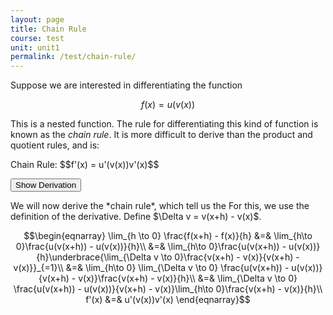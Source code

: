 ```yaml
---
layout: page
title: Chain Rule
course: test
unit: unit1
permalink: /test/chain-rule/
---
```


Suppose we are interested in differentiating the function 

$$f(x) = u(v(x))$$

This is a nested function. The rule for differentiating this kind of function is known as the *chain rule*. It is more difficult to derive than the product and quotient rules, and is:

<div class = "result"> Chain Rule:
$$f'(x) = u'(v(x))v'(x)$$ </div>

<button onclick="myFunction('answer1')" class="answerButton">Show Derivation</button>
<div  id="answer1" class="answer">
We will now derive the *chain rule*, which tell us the  For this, we use the definition of the derivative. Define $\Delta v = v(x+h) - v(x)$. 

$$\begin{eqnarray}
\lim_{h \to 0} \frac{f(x+h) - f(x)}{h} &=& \lim_{h\to 0}\frac{u(v(x+h)) - u(v(x))}{h}\\
&=& \lim_{h\to 0}\frac{u(v(x+h)) - u(v(x))}{h}\underbrace{\lim_{\Delta v \to 0}\frac{v(x+h) - v(x)}{v(x+h) - v(x)}}_{=1}\\
&=& \lim_{h\to 0} \lim_{\Delta v \to 0} \frac{u(v(x+h)) - u(v(x))}{v(x+h) - v(x)}\frac{v(x+h) - v(x)}{h}\\
&=&  \lim_{\Delta v \to 0} \frac{u(v(x+h)) - u(v(x))}{v(x+h) - v(x)}\lim_{h\to 0}\frac{v(x+h) - v(x)}{h}\\
f'(x) &=& u'(v(x))v'(x)
\end{eqnarray}$$
</div> 







